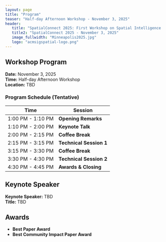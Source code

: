 ```yaml
---
layout: page
title: "Program"
teaser: "Half-day Afternoon Workshop - November 3, 2025"
header:
   title: "SpatialConnect 2025: First Workshop on Spatial Intelligence for Smart and Connected Communities"
   title2: "SpatialConnect 2025 - November 3, 2025"
   image_fullwidth: "Minneapolis2025.jpg"
   logo: "acmsigspatial-logo.png"
---
```


## Workshop Program

**Date:** November 3, 2025  
**Time:** Half-day Afternoon Workshop  
**Location:** TBD

### Program Schedule (Tentative)

| Time | Session |
|------|---------|
| 1:00 PM - 1:10 PM | **Opening Remarks** |
| 1:10 PM - 2:00 PM | **Keynote Talk** |
| 2:00 PM - 2:15 PM | **Coffee Break** |
| 2:15 PM - 3:15 PM | **Technical Session 1** |
| 3:15 PM - 3:30 PM | **Coffee Break** |
| 3:30 PM - 4:30 PM | **Technical Session 2** |
| 4:30 PM - 4:45 PM | **Awards & Closing** |

## Keynote Speaker

**Keynote Speaker:** TBD  
**Title:** TBD  

## Awards

- **Best Paper Award**
- **Best Community Impact Paper Award**